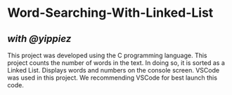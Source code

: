 # Word-Searching-With-Linked-List
## *with @yippiez*
This project was developed using the C programming language. 
This project counts the number of words in the text. In doing so, it is sorted as a Linked List. Displays words and numbers on the console screen.
VSCode was used in this project. We recommending VSCode for best launch this code.
